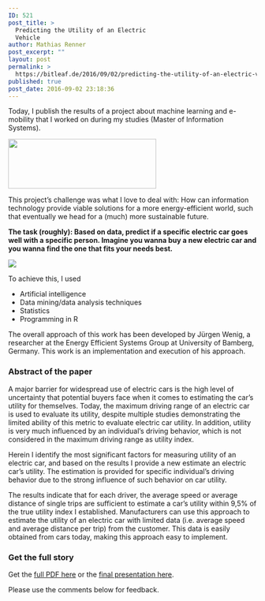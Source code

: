 ```yaml
---
ID: 521
post_title: >
  Predicting the Utility of an Electric
  Vehicle
author: Mathias Renner
post_excerpt: ""
layout: post
permalink: >
  https://bitleaf.de/2016/09/02/predicting-the-utility-of-an-electric-vehicle/
published: true
post_date: 2016-09-02 23:18:36
---
```

Today, I publish the results of a project about machine learning and e-mobility that I worked on during my studies (Master of Information Systems).<!--more-->

<img class="progressiveMedia-image js-progressiveMedia-image aligncenter" src="https://cdn-images-1.medium.com/max/800/1*niM7fPGLfWG7B1BBKWGDSw.png" width="300" height="101" />
<p id="5cd4" class="graf graf--p graf-after--figure">This project’s challenge was what I love to deal with: How can information technology provide viable solutions for a more energy-efficient world, such that eventually we head for a (much) more sustainable future.</p>
<p id="7307" class="graf graf--p graf-after--p"><strong class="markup--strong markup--p-strong">The task (roughly): Based on data, predict if a specific electric car goes well with a specific person. Imagine you wanna buy a new electric car and you wanna find the one that fits your needs best.</strong></p>
<p class="graf graf--p graf-after--p"><img class="progressiveMedia-image js-progressiveMedia-image aligncenter" src="https://cdn-images-1.medium.com/max/800/1*C03PLgs7awmlFx3atiskTA.png" /></p>
<p id="39ba" class="graf graf--p graf-after--figure">To achieve this, I used</p>

<ul class="postList">
 	<li id="68ea" class="graf graf--li graf-after--p">Artificial intelligence</li>
 	<li id="71bd" class="graf graf--li graf-after--li">Data mining/data analysis techniques</li>
 	<li id="731b" class="graf graf--li graf-after--li">Statistics</li>
 	<li id="328e" class="graf graf--li graf-after--li">Programming in R</li>
</ul>
<p id="33cf" class="graf graf--p graf-after--li">The overall approach of this work has been developed by Jürgen Wenig, a researcher at the Energy Efficient Systems Group at University of Bamberg, Germany. This work is an implementation and execution of his approach.</p>

<h3 id="9790" class="graf graf--h3 graf-after--p"><strong class="markup--strong markup--h3-strong">Abstract of the paper</strong></h3>
<p id="418f" class="graf graf--p graf-after--h3">A major barrier for widespread use of electric cars is the high level of uncertainty that potential buyers face when it comes to estimating the car’s utility for themselves. Today, the maximum driving range of an electric car is used to evaluate its utility, despite multiple studies demonstrating the limited ability of this metric to evaluate electric car utility.
In addition, utility is very much influenced by an individual’s driving behavior, which is not considered in the maximum driving range as utility index.</p>
<p id="4c6d" class="graf graf--p graf-after--p">Herein I identify the most significant factors for measuring utility of an electric car, and based on the results I provide a new estimate an electric car’s utility. The estimation is provided for specific individual’s driving behavior due to the strong influence of such behavior on car utility.</p>
<p id="6b4a" class="graf graf--p graf-after--p">The results indicate that for each driver, the average speed or average distance of single trips are sufficient to estimate a car’s utility within 9,5% of the true utility index I established. Manufacturers can use this approach to estimate the utility of an electric car with limited data (i.e. average speed and average distance per trip) from the customer. This data is easily obtained from cars today, making this approach easy to implement.</p>

<h3 id="7adc" class="graf graf--h3 graf-after--p"><strong>Get the full story</strong></h3>
<p id="d032" class="graf graf--p graf-after--h3">Get the <a class="markup--anchor markup--p-anchor" href="http://mathias-renner.de/pub-docs/Predicting_the_Utility_of_an_Electric_Vehicle.pdf" target="_blank" rel="nofollow noopener">full PDF here</a> or the <a class="markup--anchor markup--p-anchor" href="http://mathias-renner.de/pub-docs/Mathias_Renner_Predict_Utility_E-Cars_EESYS.pdf" target="_blank" rel="nofollow noopener">final presentation here</a>.</p>
<p id="635b" class="graf graf--p graf-after--p graf--trailing">Please use the comments below for feedback.</p>